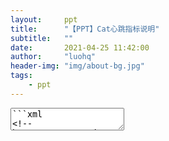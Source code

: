 ```yaml
---
layout:     ppt
title:      "【PPT】Cat心跳指标说明"
subtitle:   ""
date:       2021-04-25 11:42:00
author:     "luohq"
header-img: "img/about-bg.jpg"
tags:
    - ppt
---
```

<textarea data-template>
```xml
<!-- https://mvnrepository.com/artifact/com.dianping.cat/cat-client -->
<dependency>
    <groupId>com.dianping.cat</groupId>
    <artifactId>cat-client</artifactId>
    <version>3.0.0</version>
</dependency>
```

**注：**
以下的指标都是以1分钟为统计单位，且每分钟后都重新计数

--

![在这里插入图片描述](https://img-blog.csdnimg.cn/20210325110334799.png?x-oss-process=image/watermark,type_ZmFuZ3poZW5naGVpdGk,shadow_10,text_aHR0cHM6Ly9ibG9nLmNzZG4ubmV0L2x1bzE1MjQyMjA4MzEw,size_16,color_FFFFFF,t_70)

---

#### cat.status
| 指标 | 说明      |
|:-------- | :-------|
cat.status.send.sample.ratio | cat客户端采样比例（默认100%）
cat.status.send.queue.size | cat客户端普通消息队列size
cat.status.send.atomic.queue.size | cat客户端atomic队列size（<font color='red'>TODO 待研究源码</font>）
cat.status.message.bytes | cat客户端上报的消息message字节byte数量
cat.status.message.produced | cat客户端上报的消息message数量
cat.status.message.overflowed | cat客户端丢弃的（1小时以前的）消息message数量

---

#### jvm.memory - 1
| 指标 | 说明      |
|:-------- | :-------|
jvm.memory.used | jvm实际使用的内存大小（单位：字节）<br/>`total - free` <br/> `cur capacity - free`<br/>` cur utilization`
jvm.memory.used.percent | jvm内存使用率（当前使用 / 最大允许使用 * 100）
jvm.memory.nonheap.used | jvm实际使用的非堆内存大小（单位：字节）
jvm.memory.nonheap.used.percent | jvm非堆内存使用率（当前使用 / 最大允许使用 * 100）
jvm.memory.oldgen.used | jvm老生代实际使用的内存大小（单位：字节）
jvm.memory.oldgen.used.percent |  jvm老生代使用率（当前使用 / 最大允许使用 * 100）
jvm.memory.oldgen.used.percent.after.fullgc |  执行过fullgc后的jvm老生代使用率（当前使用 / 最大允许使用 * 100），若当前时间段未执行fullgc，则该值为0
jvm.memory.eden.used | jvm新生代实际使用的内存大小（单位：字节）
jvm.memory.eden.used.percent |  jvm新生代使用率（当前使用 / 最大允许使用 * 100）
jvm.memory.survivor.used | jvm survivor区实际使用的内存大小（单位：字节）

--

#### jvm.memory - 2
| 指标 | 说明      |
|:-------- | :-------|
jvm.memory.survivor.used.percent |  jvm survivor区使用率（当前使用 / 最大允许使用 * 100）
jvm.memory.perm.used |  jvm永久代实际使用的内存大小（单位：字节）<br/>`适用于<JDK8`
jvm.memory.perm.used.percent | jvm永久代使用率（当前使用 / 最大允许使用 * 100）<br/>`适用于<JDK8`
jvm.memory.metaspace.used |  jvm元空间实际使用的内存大小（单位：字节）<br/>`适用于JDK8`
jvm.memory.metaspace.used.percent |  jvm元空间使用率（当前使用 / 最大允许使用 * 100）<br/>`适用于JDK8`
jvm.memory.codecache.used | jvm代码缓冲区实际使用的内存大小（单位：字节）<br/>`适用于JDK8`
jvm.memory.codecache.used.percent | jvm代码缓冲区使用率（当前使用 / 最大允许使用 * 100）<br/>`适用于JDK8`
jvm.nio.directbuffer.used | java.nio:type=BufferPool,name=direct对象使用内存（单位：字节）
jvm.nio.mapped.used | java.nio:type=BufferPool,name=mapped对象使用内存（单位：字节）

---

#### jvm.gc
| 指标 | 说明      |
|:-------- | :-------|
jvm.gc.count | jvm gc总次数（包括younggc和fullgc）
jvm.gc.time | jvm gc持续时长总和 （包括younggc和fullgc）
jvm.fullgc.count | jvm fullgc次数
jvm.fullgc.time | jvm fullgc持续时长总和
jvm.younggc.count | jvm younggc次数
jvm.younggc.time | jvm younggc持续时长总和
jvm.younggc.meantime | jvm younggc平均时长

---

#### jvm.thread - 1 
| 指标 | 说明      |
|:-------- | :-------|
jvm.thread.count | 所有活动的线程数（包括daemon和非daemon）
jvm.thread.daemon.count | 当前存活的daemon线程数
jvm.thread.totalstarted.count | 自jvm启动后累计创建的线程数
jvm.thread.new.count | 当前new状态的线程数量
jvm.thread.runnable.count | 当前runnable状态的线程数量
jvm.thread.blocked.count | 当前blocked状态的线程数量
jvm.thread.waiting.count | 当前waiting状态的线程数量

--

#### jvm.thread - 2 
| 指标 | 说明      |
|:-------- | :-------|
jvm.thread.time_waiting.count | 当前time_waiting状态的线程数量
jvm.thread.terminated.count | 当前terminated状态的线程数量
jvm.thread.deadlock.count | 当前发生死锁的线程数量
jvm.thread.http.count | tomcat, jetty工作线程数量（ http-, catalina-exec-, @qtp）
jvm.thread.cat.count | CAT客户端工作线程数量（Cat-, cat-）
jvm.thread.pigeon.count | pigeon工作线程数量（Pigeon-, DPSF-, Client-ResponseProcessor）

---

#### system.static
| 指标 | 说明      |
|:-------- | :-------|
system.java.classpath | Java classPath路径
system.java.verision | Java版本（对应系统属性java.version）
system.user.name | Java用户名（对应系统属性user.name）
java.cat.version | cat版本

---

### jvm.classingloading
|:-------- | :-------|
jvm.classloading.loaded.count | 当前Jvm加载的类数量
jvm.classloading.totalloaded.count | Jvm启动后累计加载的类数量
jvm.classloading.unloaded.count | Jvm启动后累计卸载的类数量

---

#### system.process
| 指标 | 说明      |
|:-------- | :-------|
system.load.average | 操作系统级（即所属宿主机）上一分钟的平均系统负载<br/>（系统负载即同时运行的进程数，通常系统负载不超过CPU数量即为正常）<br/>`getSystemLoadAverage`
cpu.system.load.percent   | 操作系统级（即所属宿主机）cpu使用率（包括全部CPU，取值范围0-100）<br/>`getSystemCpuLoad()`
cpu.jvm.load.percent  | jvm进程（包括jvm内部线程和应用线程）的cpu使用率（与全部CPU进行比较）<br/>`getProcessCpuLoad()`
system.process.used.phyical.memory |   操作系统级（即所属宿主机）当前使用内存大小（单位：字节）<br/>`getTotalPhysicalMemorySize() - getFreePhysicalMemorySize()`
system.process.used.swap.size | 操作系统级（即所属宿主机）当前使用交换空间大小（单位：字节）<br/>`getTotalSwapSpaceSize() - getFreeSwapSpaceSize()`

---

#### http.status
| 指标 | 说明      |
|:-------- | :-------|
http.count | http请求数量
http.meantime  | http请求平均耗时（单位：毫秒）
http.status400.count  | 响应状态为status=4xx的http请求数量
http.status500.count  | 响应状态为status=5xx的http请求数量
</textarea>